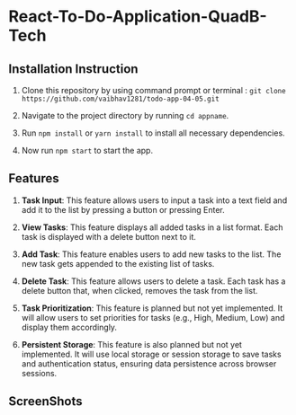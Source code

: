 # React-To-Do-Application-QuadB-Tech


## Installation Instruction 
1. Clone this repository by using command prompt or terminal : `git clone https://github.com/vaibhav1281/todo-app-04-05.git`

2. Navigate to the project directory by running `cd appname`.
3. Run `npm install` or `yarn install` to install all necessary dependencies.
4. Now run `npm start` to start the app.

## Features


1. **Task Input**: This feature allows users to input a task into a text field and add it to the list by pressing a button or pressing Enter.

2. **View Tasks**: This feature displays all added tasks in a list format. Each task is displayed with a delete button next to it.

3. **Add Task**: This feature enables users to add new tasks to the list. The new task gets appended to the existing list of tasks.

4. **Delete Task**: This feature allows users to delete a task. Each task has a delete button that, when clicked, removes the task from the list.

5. **Task Prioritization**: This feature is planned but not yet implemented. It will allow users to set priorities for tasks (e.g., High, Medium, Low) and display them accordingly.

6. **Persistent Storage**: This feature is also planned but not yet implemented. It will use local storage or session storage to save tasks and authentication status, ensuring data persistence across browser sessions.

## ScreenShots